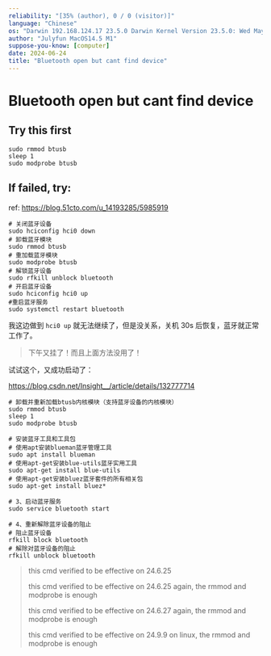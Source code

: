 ```yaml
---
reliability: "[35% (author), 0 / 0 (visitor)]"
language: "Chinese"
os: "Darwin 192.168.124.17 23.5.0 Darwin Kernel Version 23.5.0: Wed May  1 20:16:51 PDT 2024; root:xnu-10063.121.3~5/RELEASE_ARM64_T8103 arm64"
author: "Julyfun MacOS14.5 M1"
suppose-you-know: [computer]
date: 2024-06-24
title: "Bluetooth open but cant find device"
---
```


# Bluetooth open but cant find device

## Try this first

```
sudo rmmod btusb
sleep 1
sudo modprobe btusb
```

## If failed, try:

ref: https://blog.51cto.com/u_14193285/5985919

```
# 关闭蓝牙设备 
sudo hciconfig hci0 down
# 卸载蓝牙模块 
sudo rmmod btusb
# 重加载蓝牙模块 
sudo modprobe btusb
# 解锁蓝牙设备 
sudo rfkill unblock bluetooth
# 开启蓝牙设备 
sudo hciconfig hci0 up 
#重启蓝牙服务
sudo systemctl restart bluetooth
```

我这边做到 `hci0 up` 就无法继续了，但是没关系，关机 30s 后恢复，蓝牙就正常工作了。

> 下午又挂了！而且上面方法没用了！

试试这个，又成功启动了：

https://blog.csdn.net/Insight__/article/details/132777714

```
# 卸载并重新加载btusb内核模块（支持蓝牙设备的内核模块）
sudo rmmod btusb
sleep 1
sudo modprobe btusb

# 安装蓝牙工具和工具包
# 使用apt安装blueman蓝牙管理工具
sudo apt install blueman
# 使用apt-get安装blue-utils蓝牙实用工具
sudo apt-get install blue-utils
# 使用apt-get安装bluez蓝牙套件的所有相关包
sudo apt-get install bluez*
 
# 3、启动蓝牙服务
sudo service bluetooth start
 
# 4、重新解除蓝牙设备的阻止
# 阻止蓝牙设备
rfkill block bluetooth
# 解除对蓝牙设备的阻止
rfkill unblock bluetooth 
```

> this cmd verified to be effective on 24.6.25
>
> this cmd verified to be effective on 24.6.25 again, the rmmod and modprobe is enough
>
> this cmd verified to be effective on 24.6.27 again, the rmmod and modprobe is enough
>
> this cmd verified to be effective on 24.9.9 on linux, the rmmod and modprobe is enough

